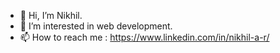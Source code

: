 - 👋 Hi, I’m Nikhil.
- 👀 I’m interested in web development.
- 📫 How to reach me : <a>https://www.linkedin.com/in/nikhil-a-r/</a>

<!---
nikhilar98/nikhilar98 is a ✨ special ✨ repository because its `README.md` (this file) appears on your GitHub profile.
You can click the Preview link to take a look at your changes.
--->
